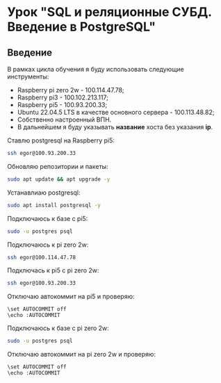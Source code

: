 # Урок "SQL и реляционные СУБД. Введение в PostgreSQL"

## Введение

В рамках цикла обучения я буду использовать следующие инструменты:
 * Raspberry pi zero 2w - 100.114.47.78;
 * Raspberry pi3 - 100.102.213.117;
 * Raspberry pi5 - 100.93.200.33;
 * Ubuntu 22.04.5 LTS в качестве основного сервера - 100.113.48.82;
 * Собственно настроенный ВПН.
  * В дальнейшем я буду указывать **название** хоста без указания **ip**.

Ставлю postgresql на Raspberry pi5:
```bash
ssh egor@100.93.200.33
```

Обновляю репозитории и пакеты:
```bash
sudo apt update && apt upgrade -y
```

Устанавлиаю postgresql:
```bash
sudo apt install postgresql -y
```

Подключаюсь к базе с pi5:
```bash
sudo -u postgres psql
```

Подключаюсь к pi zero 2w:
```bash
ssh egor@100.114.47.78
```

Подключась к pi5 с pi zero 2w:
```bash
ssh egor@100.93.200.33
```

Отключаю автокоммит на pi5 и проверяю:
```pgsql
\set AUTOCOMMIT off
\echo :AUTOCOMMIT
```

Подключаюсь к базе с pi zero 2w:
```bash
sudo -u postgres psql 
```


Отключаю автокоммит на pi zero 2w и проверяю:
```pgsql
\set AUTOCOMMIT off
\echo :AUTOCOMMIT
```

